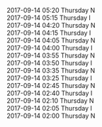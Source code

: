 2017-09-14 05:20 Thursday  N  
2017-09-14 05:15 Thursday  I  
2017-09-14 04:20 Thursday  N  
2017-09-14 04:15 Thursday  I  
2017-09-14 04:05 Thursday  N  
2017-09-14 04:00 Thursday  I  
2017-09-14 03:55 Thursday  N  
2017-09-14 03:50 Thursday  I  
2017-09-14 03:35 Thursday  N  
2017-09-14 03:25 Thursday  I  
2017-09-14 02:45 Thursday  N  
2017-09-14 02:40 Thursday  I  
2017-09-14 02:10 Thursday  N  
2017-09-14 02:05 Thursday  I  
2017-09-14 02:00 Thursday  N  
